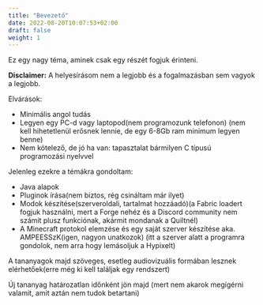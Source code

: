 ```yaml
---
title: "Bevezető"
date: 2022-08-20T10:07:53+02:00
draft: false
weight: 1
---
```


Ez egy nagy téma, aminek csak egy részét fogjuk érinteni.

**Disclaimer:** A helyesírásom nem a legjobb és a fogalmazásban sem vagyok a legjobb.

Elvárások:
 - Minimális angol tudás
 - Legyen egy PC-d vagy laptopod(nem programozunk telefonon) (nem kell hihetetlenül erősnek lennie, de egy 6-8Gb ram minimum legyen benne)
 - Nem kötelező, de jó ha van: tapasztalat bármilyen C típusú programozási nyelvvel

Jelenleg ezekre a témákra gondoltam: 
 - Java alapok
 - Pluginok írása(nem biztos, rég csináltam már ilyet)
 - Modok készítése(szerveroldali, tartalmat hozzáadó)(a Fabric loadert fogjuk használni, mert a Forge nehéz és a Discord community nem számít plusz funkciónak, akármit mondanak a Quiltnél)
 - A Minecraft protokol elemzése és egy saját szerver készítése aka. AMPEESSzK(igen, nagyon unatkozok) (itt a szerver alatt a programra gondolok, nem arra hogy lemásoljuk a Hypixelt)
 
A tananyagok majd szöveges, esetleg audiovizuális formában lesznek elérhetőek(erre még ki kell találjak egy rendszert)

Új tananyag határozatlan időnként jön majd (mert nem akarok megígérni valamit, amit aztán nem tudok betartani)

